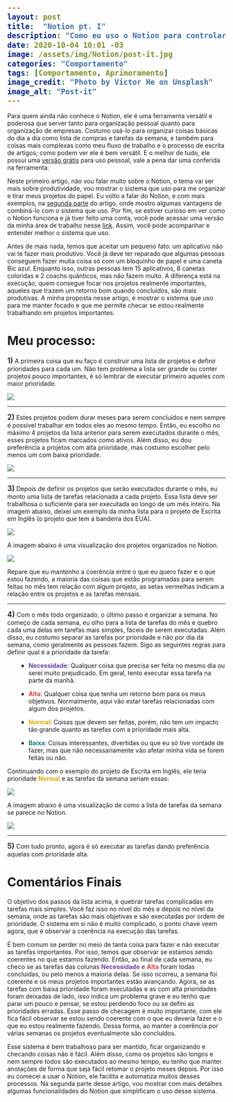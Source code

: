 ```yaml
---
layout: post
title:  "Notion pt. I"
description: "Como eu uso o Notion para controlar meu fluxo de trabalho e ser mais eficiente."
date: 2020-10-04 10:01 -03
image: /assets/img/Notion/post-it.jpg
categories: "Comportamento"
tags: [Comportamento, Aprimoramento]
image_credit: "Photo by Victor He on Unsplash"
image_alt: "Post-it"
---
```


<style>
span {
    display: inline;
    font-size: 1.2em;
    font-weight: 600;
}
</style>

Para quem ainda não conhece o Notion, ele é uma ferramenta versátil e poderosa que server tanto para organização pessoal quanto para organização de empresas. Costumo usá-lo para organizar coisas básicas do dia a dia como lista de compras e tarefas da semana, e também para coisas mais complexas como meu fluxo de trabalho e o processo de escrita de artigos; como podem ver ele é bem versátil. E o melhor de tudo, ele possui uma <a target="_blank" href="https://www.notion.so/personal">versão grátis</a> para uso pessoal, vale a pena dar uma conferida na ferramenta.

Neste primeiro artigo, não vou falar muito sobre o Notion, o tema vai ser mais sobre produtividade, vou mostrar o sistema que uso para me organizar e tirar meus projetos do papel. Eu volto a falar do Notion, e com mais exemplos, na <a target="_blank" href="{% post_url 2020-10-04-Notion-pt-II %}">segunda parte</a> do artigo, onde mostro algumas vantagens de combiná-lo com o sistema que uso. Por fim, se estiver curioso em ver como o Notion funciona e já tiver feito uma conta, você pode acessar uma versão da minha área de trabalho nesse <a target="_blank" href="https://www.notion.so/DON-T-PANIC-v1-0-573ca645a83a41198f0d6082377e62a0">link</a>. Assim, você pode acompanhar e entender melhor o sistema que uso.

Antes de mais nada, temos que aceitar um pequeno fato: um aplicativo não vai te fazer mais produtivo. Você já deve ter reparado que algumas pessoas conseguem fazer muita coisa só com um bloquinho de papel e uma caneta Bic azul. Enquanto isso, outras pessoas tem 15 aplicativos, 8 canetas coloridas e 2 coachs quânticos, mas não fazem muito. A diferença está na execução, quem consegue focar nos projetos realmente importantes, aqueles que trazem um retorno bom quando concluídos, são mais produtivas. A minha proposta nesse artigo, é mostrar o sistema que uso para me manter focado e que me permite checar se estou realmente trabalhando em projetos importantes.

# Meu processo:

<span>1)</span> A primeira coisa que eu faço é construir uma lista de projetos e definir prioridades para cada um. Não tem problema a lista ser grande ou conter projetos pouco importantes, é só lembrar de executar primeiro aqueles com maior prioridade.

<img src="/assets/img/Notion/1-1.png"> 

---

<span>2)</span> Estes projetos podem durar meses para serem concluídos e nem sempre é possível trabalhar em todos eles ao mesmo tempo. Então, eu escolho no máximo 4 projetos da lista anterior para serem executados durante o mês, esses projetos ficam marcados como ativos. Além disso, eu dou preferência a projetos com alta prioridade, mas costumo escolher pelo menos um com baixa prioridade.

<img src="/assets/img/Notion/notion1.png">

---

<span>3)</span> Depois de definir os projetos que serão executados durante o mês, eu monto uma lista de tarefas relacionada a cada projeto. Essa lista deve ser trabalhosa o suficiente para ser executada ao longo de um mês inteiro. Na imagem abaixo, deixei um exemplo da minha lista para o projeto de Escrita em Inglês (o projeto que tem a bandeira dos EUA).

<img src="/assets/img/Notion/3-1.png" style="display: block; margin: auto auto; max-height: 350px; width: auto;">

A imagem abaixo é uma visualização dos projetos organizados no Notion.

<img src="/assets/img/Notion/notion2.png">

Repare que eu mantenho a coerência entre o que eu quero fazer e o que estou fazendo, a maioria das coisas que estão programadas para serem feitas no mês tem relação com algum projeto, as setas vermelhas indicam a relação entre os projetos e as tarefas mensais.

---

<span>4)</span> Com o mês todo organizado, o último passo é organizar a semana. No começo de cada semana, eu olho para a lista de tarefas do mês e quebro cada uma delas em tarefas mais simples, fáceis de serem executadas. Além disso, eu costumo separar as tarefas por prioridade e não por dia da semana, como geralmente as pessoas fazem. Sigo as seguintes regras para definir qual é a prioridade da tarefa:

<div style="margin-left: 5%;">
    <ul style="list-style-type: square; ">
        <li> 
            <p> <mark style="font-weight: bold; background-color: transparent; color: rgb(105,64,165)">Necessidade</mark>: Qualquer coisa que precisa ser feita no mesmo dia ou serei muito prejudicado. Em geral, tento executar essa tarefa na parte da manhã. </p>
        </li>
        <li> 
            <p> <mark style="font-weight: bold; background-color: transparent; color: rgb(224,62,62)">Alta</mark>: Qualquer coisa que tenha um retorno bom para os meus objetivos. Normalmente, aqui vão estar tarefas relacionadas com algum dos projetos.</p>
        </li>
        <li> 
            <p> <mark style="font-weight: bold; background-color: transparent; color: rgb(223,171,1)">Normal</mark>: Coisas que devem ser feitas, porém, não tem um impacto tão grande quanto as tarefas com a prioridade mais alta.</p>
        </li>
        <li> 
            <p> <mark style="font-weight: bold; background-color: transparent; color: rgb(15,123,108)">Baixa</mark>:  Coisas interessantes, divertidas ou que eu só tive vontade de fazer, mas que não necessariamente vão afetar minha vida se forem feitas ou não.</p>
        </li>
    </ul>
</div>

Continuando com o exemplo do projeto de Escrita em Inglês, ele teria prioridade <mark style="font-weight: bold; background-color: transparent; color: rgb(223,171,1)">Normal</mark> e as tarefas da semana seriam essas:

<img src="/assets/img/Notion/2-1.png" style="display: block; margin: auto auto; max-height: 350px; width: auto;">

A imagem abaixo é uma visualização de como a lista de tarefas da semana se parece no Notion.

<img src="/assets/img/Notion/notion3.png">

---

<span>5)</span> Com tudo pronto, agora é só executar as tarefas dando preferência aquelas com prioridade alta.

<h1> Comentários Finais </h1>

O objetivo dos passos da lista acima, é quebrar tarefas complicadas em tarefas mais simples. Você faz isso no nível do mês e depois no nível da semana, onde as tarefas são mais objetivas e são executadas por ordem de prioridade. O sistema em si não é muito complicado, o ponto chave veem agora, que é observar a coerência na execução das tarefas.  

É bem comum se perder no meio de tanta coisa para fazer e não executar as tarefas importantes. Por isso, temos que observar se estamos sendo coerentes no que estamos fazendo. Então, ao final de cada semana, eu checo se as tarefas das colunas <mark style="font-weight: bold; background-color: transparent; color: rgb(105,64,165)">Necessidade</mark> e <mark style="font-weight: bold; background-color: transparent; color: rgb(224,62,62)">Alta</mark> foram todas concluídas, ou pelo menos a maioria delas. Se isso ocorreu, a semana foi coerente e os meus projetos importantes estão avançando. Agora, se as tarefas com baixa prioridade foram executadas e as com alta prioridades foram deixadas de lado, isso indica um problema grave e eu tenho que parar um pouco e pensar, se estou perdendo foco ou se defini as prioridades erradas. Esse passo de checagem é muito importante, com ele fica fácil observar se estou sendo coerente com o que eu deveria fazer e o que eu estou realmente fazendo. Dessa forma, ao manter a coerência por várias semanas os projetos eventualmente são concluídos.

Esse sistema é bem trabalhoso para ser mantido, ficar organizando e checando coisas não é fácil. Além disso, como os projetos são longos e nem sempre todos são executados ao mesmo tempo, eu tenho que manter anotações de forma que seja fácil retomar o projeto meses depois. Por isso eu comecei a usar o Notion, ele facilita e automatiza muitos desses processos. Na segunda parte desse artigo, vou mostrar com mais detalhes algumas funcionalidades do Notion que simplificam o uso desse sistema.
